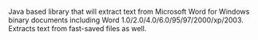 Java based library that will extract text from Microsoft Word for Windows binary documents including Word 1.0/2.0/4.0/6.0/95/97/2000/xp/2003. Extracts text from fast-saved files as well.